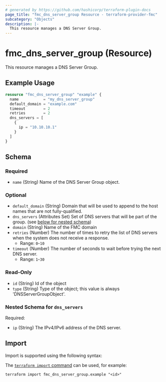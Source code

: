 ```yaml
---
# generated by https://github.com/hashicorp/terraform-plugin-docs
page_title: "fmc_dns_server_group Resource - terraform-provider-fmc"
subcategory: "Objects"
description: |-
  This resource manages a DNS Server Group.
---
```


# fmc_dns_server_group (Resource)

This resource manages a DNS Server Group.

## Example Usage

```terraform
resource "fmc_dns_server_group" "example" {
  name           = "my_dns_server_group"
  default_domain = "example.com"
  timeout        = 2
  retries        = 2
  dns_servers = [
    {
      ip = "10.10.10.1"
    }
  ]
}
```

<!-- schema generated by tfplugindocs -->
## Schema

### Required

- `name` (String) Name of the DNS Server Group object.

### Optional

- `default_domain` (String) Domain that will be used to append to the host names that are not fully-qualified.
- `dns_servers` (Attributes Set) Set of DNS servers that will be part of the group. (see [below for nested schema](#nestedatt--dns_servers))
- `domain` (String) Name of the FMC domain
- `retries` (Number) The number of times to retry the list of DNS servers when the system does not receive a response.
  - Range: `0`-`10`
- `timeout` (Number) The number of seconds to wait before trying the next DNS server.
  - Range: `1`-`30`

### Read-Only

- `id` (String) Id of the object
- `type` (String) Type of the object; this value is always 'DNSServerGroupObject'.

<a id="nestedatt--dns_servers"></a>
### Nested Schema for `dns_servers`

Required:

- `ip` (String) The IPv4/IPv6 address of the DNS server.

## Import

Import is supported using the following syntax:

The [`terraform import` command](https://developer.hashicorp.com/terraform/cli/commands/import) can be used, for example:

```shell
terraform import fmc_dns_server_group.example "<id>"
```
